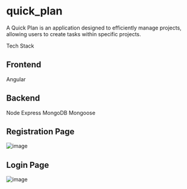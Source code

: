 # quick_plan
A Quick Plan is an application designed to efficiently manage projects, allowing users to create tasks within specific projects.

Tech Stack

Frontend
--------
Angular

Backend
--------
Node 
Express
MongoDB
Mongoose

Registration Page
-----------------
![image](https://github.com/ankita-barad/Project-Management/assets/121330309/6f1f6a64-cc3c-423d-ac12-a4e9e4bc9a07)

Login Page
---------
![image](https://github.com/ankita-barad/Project-Management/assets/121330309/8a9196e1-c009-4050-9031-e87680e110f4)



